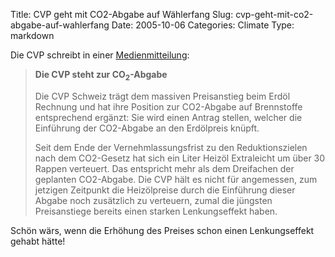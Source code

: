 Title: CVP geht mit CO2-Abgabe auf Wählerfang
Slug: cvp-geht-mit-co2-abgabe-auf-wahlerfang
Date: 2005-10-06
Categories: Climate
Type: markdown

Die CVP schreibt in einer [Medienmitteilung](http://www2.cvp.ch/de/documents/documentdetail---0--0--0--0--3663.html):

> **Die CVP steht zur CO<sub>2</sub>-Abgabe**
>
> Die CVP Schweiz trägt dem massiven Preisanstieg beim Erdöl Rechnung und hat ihre Position zur CO2-Abgabe auf Brennstoffe entsprechend ergänzt: Sie wird einen Antrag stellen, welcher die Einführung der CO2-Abgabe an den Erdölpreis knüpft.
>
> Seit dem Ende der Vernehmlassungsfrist zu den Reduktionszielen nach dem CO2-Gesetz hat sich ein Liter Heizöl Extraleicht um über 30 Rappen verteuert. Das entspricht mehr als dem Dreifachen der geplanten CO2-Abgabe. Die CVP hält es nicht für angemessen, zum jetzigen Zeitpunkt die Heizölpreise durch die Einführung dieser Abgabe noch zusätzlich zu verteuern, zumal die jüngsten Preisanstiege bereits einen starken Lenkungseffekt haben.

Schön wärs, wenn die Erhöhung des Preises schon einen Lenkungseffekt gehabt hätte!
